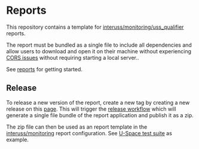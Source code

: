 # Reports

This repository contains a template for [interuss/monitoring/uss_qualifier](https://github.com/interuss/monitoring/blob/main/monitoring/uss_qualifier) reports.

The report must be bundled as a single file to include all dependencies and allow users to download and open it on their machine without experiencing [CORS issues](https://developer.mozilla.org/en-US/docs/Web/HTTP/CORS/Errors/CORSRequestNotHttp) without requiring starting a local server..

See [reports](./reports) for getting started.


## Release

To release a new version of the report, create a new tag by creating a new release on this [page](https://github.com/Orbitalize/reports/releases).
This will trigger the [release workflow](./.github/workflows/release.yaml)  which will generate a single file bundle of the report application and publish it as a zip.

The zip file can then be used as an report template in the [interuss/monitoring](https://github.com/interuss/monitoring/blob/main/monitoring/uss_qualifier/configurations/configuration.py#L49) report configuration. See [U-Space test suite](https://github.com/interuss/monitoring/blob/main/monitoring/uss_qualifier/configurations/dev/uspace.yaml#L32) as example.

